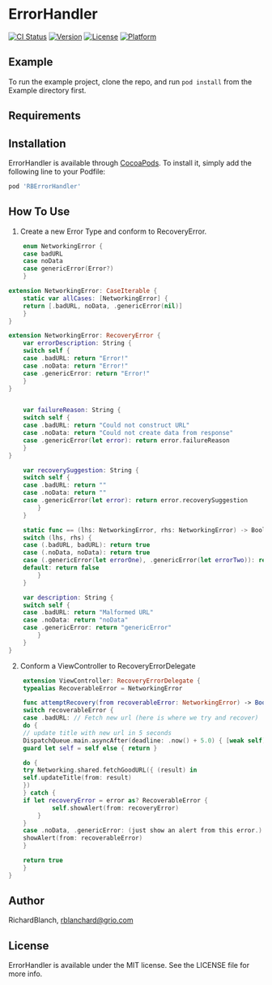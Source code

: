 # ErrorHandler

[![CI Status](https://img.shields.io/travis/RichardBlanch/ErrorHandler.svg?style=flat)](https://travis-ci.org/RichardBlanch/ErrorHandler)
[![Version](https://img.shields.io/cocoapods/v/ErrorHandler.svg?style=flat)](https://cocoapods.org/pods/ErrorHandler)
[![License](https://img.shields.io/cocoapods/l/ErrorHandler.svg?style=flat)](https://cocoapods.org/pods/ErrorHandler)
[![Platform](https://img.shields.io/cocoapods/p/ErrorHandler.svg?style=flat)](https://cocoapods.org/pods/ErrorHandler)

## Example

To run the example project, clone the repo, and run `pod install` from the Example directory first.

## Requirements

## Installation

ErrorHandler is available through [CocoaPods](https://cocoapods.org). To install
it, simply add the following line to your Podfile:

```ruby
pod 'RBErrorHandler'
```

## How To Use

1. Create a new Error Type and conform to RecoveryError.

```Swift
    enum NetworkingError {
    case badURL
    case noData
    case genericError(Error?)
    }

extension NetworkingError: CaseIterable {
    static var allCases: [NetworkingError] {
    return [.badURL, noData, .genericError(nil)]
    }
}

extension NetworkingError: RecoveryError {
    var errorDescription: String {
    switch self {
    case .badURL: return "Error!"
    case .noData: return "Error!"
    case .genericError: return "Error!"
    }
}


    var failureReason: String {
    switch self {
    case .badURL: return "Could not construct URL"
    case .noData: return "Could not create data from response"
    case .genericError(let error): return error.failureReason
    }
}

    var recoverySuggestion: String {
    switch self {
    case .badURL: return ""
    case .noData: return ""
    case .genericError(let error): return error.recoverySuggestion
        }
    }

    static func == (lhs: NetworkingError, rhs: NetworkingError) -> Bool {
    switch (lhs, rhs) {
    case (.badURL, badURL): return true
    case (.noData, noData): return true
    case (.genericError(let errorOne), .genericError(let errorTwo)): return (errorOne as NSError?) == (errorTwo as NSError?)
    default: return false
        }
    }

    var description: String {
    switch self {
    case .badURL: return "Malformed URL"
    case .noData: return "noData"
    case .genericError: return "genericError"
        }
    }
}
```

2. Conform a ViewController to RecoveryErrorDelegate

```Swift
    extension ViewController: RecoveryErrorDelegate {
    typealias RecoverableError = NetworkingError

    func attemptRecovery(from recoverableError: NetworkingError) -> Bool {
    switch recoverableError {
    case .badURL: // Fetch new url (here is where we try and recover)
    do {
    // update title with new url in 5 seconds
    DispatchQueue.main.asyncAfter(deadline: .now() + 5.0) { [weak self] in
    guard let self = self else { return }

    do {
    try Networking.shared.fetchGoodURL({ (result) in
    self.updateTitle(from: result)
    })
    } catch {
    if let recoveryError = error as? RecoverableError {
            self.showAlert(from: recoveryError)
        }
    }
    case .noData, .genericError: (just show an alert from this error.)
    showAlert(from: recoverableError)
    }

    return true
    }
}
```





## Author

RichardBlanch, rblanchard@grio.com

## License

ErrorHandler is available under the MIT license. See the LICENSE file for more info.
